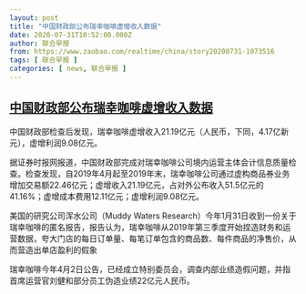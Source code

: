 ```yaml
---
layout: post
title: "中国财政部公布瑞幸咖啡虚增收入数据"
date: 2020-07-31T10:52:00.000Z
author: 联合早报
from: https://www.zaobao.com/realtime/china/story20200731-1073516
tags: [ 联合早报 ]
categories: [ news, 联合早报 ]
---
```

<!--1596192720000-->
[中国财政部公布瑞幸咖啡虚增收入数据](https://www.zaobao.com/realtime/china/story20200731-1073516)
------

<div>
<p>中国财政部检查后发现，瑞幸咖啡虚增收入21.19亿元（人民币，下同，4.17亿新元），虚增利润9.08亿元。</p><p>据证券时报网报道，中国财政部完成对瑞幸咖啡公司境内运营主体会计信息质量检查。检查发现，自2019年4月起至2019年末，瑞幸咖啡公司通过虚构商品券业务增加交易额22.46亿元；虚增收入21.19亿元，占对外公布收入51.5亿元的41.16%；虚增成本费用12.11亿元；虚增利润9.08亿元。</p><p>美国的研究公司浑水公司（Muddy Waters Research）今年1月31日收到一份关于瑞幸咖啡的匿名报告，报告认为，瑞幸咖啡从2019年第三季度开始捏造财务和运营数据，夸大门店的每日订单量、每笔订单包含的商品数、每件商品的净售价，从而营造出单店盈利的假象</p><section id="imu"><div id="dfp-ad-imu1-wrapper" class="dfp-tag-wrapper"><div id="dfp-ad-imu1" class="dfp-tag-wrapper"></div></div></section><p>瑞幸咖啡今年4月2日公告，已经成立特别委员会，调查内部业绩造假问题，并指首席运营官刘健和部分员工伪造业绩22亿元人民币。</p><div id="innity-in-post"></div><div id="dfp-ad-midarticlespecial-wrapper" class="dfp-tag-wrapper"><div id="dfp-ad-midarticlespecial" class="dfp-tag-wrapper"></div></div>
</div>
